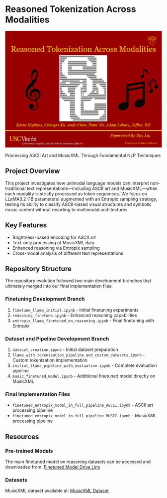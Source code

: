 # Reasoned Tokenization Across Modalities

![Project Header](modalProjImage.png)

Processing ASCII Art and MusicXML Through Fundamental NLP Techniques

## Project Overview

This project investigates how unimodal language models can interpret non-traditional text representations—including ASCII art and MusicXML—when each modality is strictly processed as token sequences. We focus on LLaMA3.2 (1B parameters) augmented with an Entropix sampling strategy, testing its ability to classify ASCII-based visual structures and symbolic music content without resorting to multimodal architectures.

## Key Features

- Brightness-based encoding for ASCII art
- Text-only processing of MusicXML data
- Enhanced reasoning via Entropix sampling
- Cross-modal analysis of different text representations

## Repository Structure

The repository evolution followed two main development branches that ultimately merged into our final implementation files:

### Finetuning Development Branch
1. `finetune_llama_initial.ipynb` - Initial finetuning experiments
2. `reasoning_finetune.ipynb` - Enhanced reasoning capabilities
3. `entropix_llama_finetuned_on_reasoning.ipynb` - Final finetuning with Entropix

### Dataset and Pipeline Development Branch
1. `dataset_creation.ipynb` - Initial dataset preparation
2. `llama_with_tokenization_pipeline_and_custom_datasets.ipynb` - Custom tokenization implementation
3. `initial_llama_pipeline_with_evaluation.ipynb` - Complete evaluation pipeline
4. `music_finetuned_model.ipynb` - Additional finetuned model directly on MusicXML

### Final Implementation Files
- `finetuned_entropix_model_in_full_pipeline_ASCII.ipynb` - ASCII art processing pipeline
- `finetuned_entropix_model_in_full_pipeline_MUSIC.ipynb` - MusicXML processing pipeline

## Resources

### Pre-trained Models
The main finetuned model on reasoning datasets can be accessed and downloaded from:
[Finetuned Model Drive Link](https://drive.google.com/drive/folders/1JLRRlIRUY0rQxp-EMlBhtTn-3JwyIKzP?usp=sharing)

### Datasets
MusicXML dataset available at:
[MusicXML Dataset](https://drive.google.com/file/d/10W3ShBO8c1Qtw2o-AE5sUfvX9NyJjAm_/view?usp=sharing)
